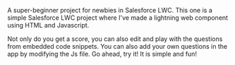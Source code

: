 A super-beginner project for newbies in Salesforce LWC.
This one is a simple Salesforce LWC project where I've made a lightning web component using HTML and Javascript.

Not only do you get a score, you can also edit and play with the questions from embedded code snippets. You can also add your own questions in the app by modifying the Js file.
Go ahead, try it! It is simple and fun!
